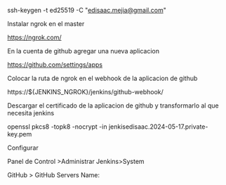 ssh-keygen -t ed25519 -C "edisaac.mejia@gmail.com"   

Instalar ngrok  en el master

https://ngrok.com/


En la cuenta de github agregar una nueva aplicacion

https://github.com/settings/apps


Colocar la ruta de ngrok en el webhook de la aplicacion de github
 


https://${JENKINS_NGROK}/jenkins/github-webhook/

Descargar el certificado de la aplicacion de github y transformarlo al que necesita jenkins

openssl pkcs8 -topk8 -nocrypt -in jenkisedisaac.2024-05-17.private-key.pem

Configurar 

Panel de Control >Administrar Jenkins>System

GitHub > GitHub Servers
Name: 
